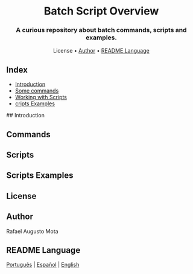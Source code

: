 <h1 align="center">Batch Script Overview</h1>

<h3 align="center">A curious repository about batch commands, scripts and examples.</h3>

<p align="center" 
<a href="#license">License</a> • 
<a href="#author">Author</a> •
<a href="#readme-language">README Language</a></p>

## Index
<ul>
<li><a href="introduction">Introduction</a></li>
<li><a href="commands">Some commands</a></li>
<li><a href="scripts">Working with Scripts</a></li>
<li><a href="scripts-examples">cripts Examples</a></li>
</ul>
## Introduction


## Commands


## Scripts


## Scripts Examples



## License




## Author

Rafael Augusto Mota

## README Language

[Português](./README-pt-br.md) | [Español](README-es.md) | [English](README-en.md) 